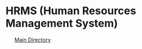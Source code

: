 <h1>HRMS (Human Resources Management System)</h1>
<ul>
<a href="https://github.com/kbsenay/HRMS-Project/tree/main/hrms/src/main" target="_blank">
Main Directory
</a>
</ul>

